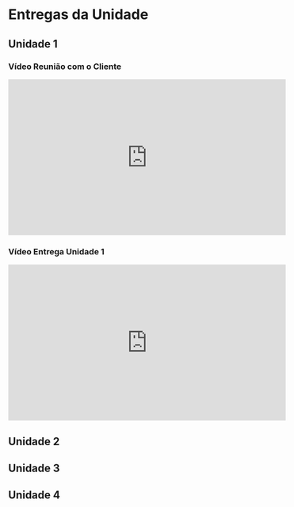 # Entregas da Unidade

## Unidade 1

### Vídeo Reunião com o Cliente

<iframe width="560" height="315" src="https://www.youtube.com/embed/F7Ph6t5wxlI?si=2gsnYh4nvo4c3ndK" title="YouTube video player" frameborder="0" allow="accelerometer; autoplay; clipboard-write; encrypted-media; gyroscope; picture-in-picture; web-share" allowfullscreen></iframe>

### Vídeo Entrega Unidade 1

<iframe width="560" height="315" src="https://www.youtube.com/embed/KLzakT7g40U?si=D7niWWWG0TqtxPAz" title="YouTube video player" frameborder="0" allow="accelerometer; autoplay; clipboard-write; encrypted-media; gyroscope; picture-in-picture; web-share" allowfullscreen></iframe>


## Unidade 2

## Unidade 3

## Unidade 4